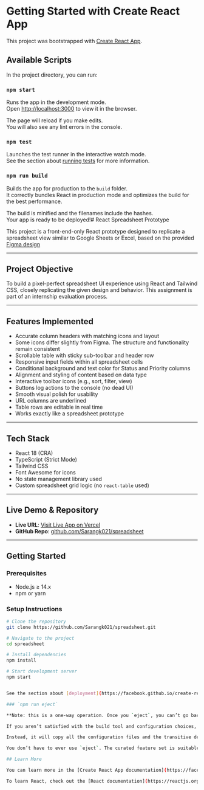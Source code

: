 # Getting Started with Create React App

This project was bootstrapped with [Create React App](https://github.com/facebook/create-react-app).

## Available Scripts

In the project directory, you can run:

### `npm start`

Runs the app in the development mode.\
Open [http://localhost:3000](http://localhost:3000) to view it in the browser.

The page will reload if you make edits.\
You will also see any lint errors in the console.

### `npm test`

Launches the test runner in the interactive watch mode.\
See the section about [running tests](https://facebook.github.io/create-react-app/docs/running-tests) for more information.

### `npm run build`

Builds the app for production to the `build` folder.\
It correctly bundles React in production mode and optimizes the build for the best performance.

The build is minified and the filenames include the hashes.\
Your app is ready to be deployed!# React Spreadsheet Prototype

This project is a front-end-only React prototype designed to replicate a spreadsheet view similar to Google Sheets or Excel, based on the provided [Figma design](https://www.figma.com/design/3nywpu5sz45RrCmwe68QZP/Intern-Design-Assigment?node-id=2-2535&t=DJGGMt8I4fiZjoIB-1)

---

## Project Objective

To build a pixel-perfect spreadsheet UI experience using React and Tailwind CSS, closely replicating the given design and behavior. This assignment is part of an internship evaluation process.

---

## Features Implemented

- Accurate column headers with matching icons and layout
- Some icons differ slightly from Figma. The structure and functionality remain consistent
- Scrollable table with sticky sub-toolbar and header row
- Responsive input fields within all spreadsheet cells
- Conditional background and text color for Status and Priority columns
- Alignment and styling of content based on data type
- Interactive toolbar icons (e.g., sort, filter, view)
- Buttons log actions to the console (no dead UI)
- Smooth visual polish for usability
- URL columns are underlined
- Table rows are editable in real time
- Works exactly like a spreadsheet prototype

---

## Tech Stack

- React 18 (CRA)
- TypeScript (Strict Mode)
- Tailwind CSS
- Font Awesome for icons
- No state management library used
- Custom spreadsheet grid logic (no `react-table` used)

---

## Live Demo & Repository

-  **Live URL**: [Visit Live App on Vercel](https://your-vercel-link.vercel.app)
-  **GitHub Repo**: [github.com/Sarangk021/spreadsheet](https://github.com/Sarangk021/spreadsheet)

---

## Getting Started

### Prerequisites

- Node.js ≥ 14.x
- npm or yarn

### Setup Instructions

```bash
# Clone the repository
git clone https://github.com/Sarangk021/spreadsheet.git

# Navigate to the project
cd spreadsheet

# Install dependencies
npm install

# Start development server
npm start


See the section about [deployment](https://facebook.github.io/create-react-app/docs/deployment) for more information.

### `npm run eject`

**Note: this is a one-way operation. Once you `eject`, you can’t go back!**

If you aren’t satisfied with the build tool and configuration choices, you can `eject` at any time. This command will remove the single build dependency from your project.

Instead, it will copy all the configuration files and the transitive dependencies (webpack, Babel, ESLint, etc) right into your project so you have full control over them. All of the commands except `eject` will still work, but they will point to the copied scripts so you can tweak them. At this point you’re on your own.

You don’t have to ever use `eject`. The curated feature set is suitable for small and middle deployments, and you shouldn’t feel obligated to use this feature. However we understand that this tool wouldn’t be useful if you couldn’t customize it when you are ready for it.

## Learn More

You can learn more in the [Create React App documentation](https://facebook.github.io/create-react-app/docs/getting-started).

To learn React, check out the [React documentation](https://reactjs.org/).
